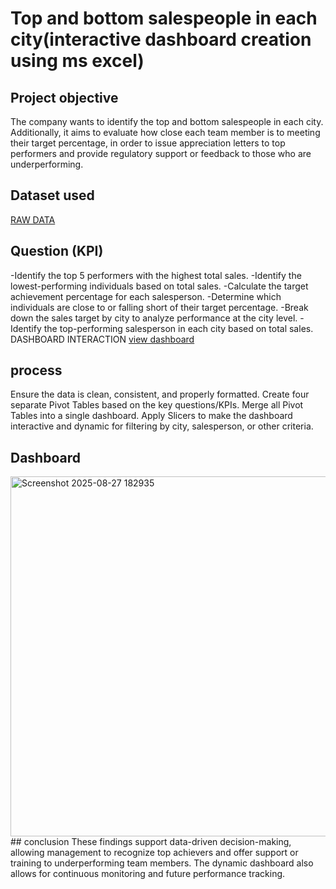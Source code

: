 # Top and bottom salespeople in each city(interactive dashboard creation using ms excel)
## Project objective
The company wants to identify the top and bottom salespeople in each city. Additionally, it aims to evaluate how close each team member is to meeting their target percentage, in order to issue appreciation letters to top performers and provide regulatory support or feedback to those who are underperforming.
## Dataset used 
 <a href="https://github.com/SHIVANK1RAKHOLIYA/Data-analysis-dashboard/blob/main/SHIVANK%20EXCEL%20DASHBOARD%20RAW%20TO%20DASH.xlsm"> RAW DATA </a>
 ## Question (KPI)
-Identify the top 5 performers with the highest total sales.
-Identify the lowest-performing individuals based on total sales.
-Calculate the target achievement percentage for each salesperson.
-Determine which individuals are close to or falling short of their target percentage.
-Break down the sales target by city to analyze performance at the city level.
-Identify the top-performing salesperson in each city based on total sales.
DASHBOARD INTERACTION <a href= https://github.com/SHIVANK1RAKHOLIYA/Data-analysis-dashboard/blob/main/Screenshot%202025-08-27%20182935.png> view dashboard </a>
## process 
Ensure the data is clean, consistent, and properly formatted.
Create four separate Pivot Tables based on the key questions/KPIs.
Merge all Pivot Tables into a single dashboard.
Apply Slicers to make the dashboard interactive and dynamic for filtering by city, salesperson, or other criteria.
## Dashboard
<img width="1421" height="576" alt="Screenshot 2025-08-27 182935" src="https://github.com/user-attachments/assets/bceb037b-a30e-4a5e-a886-a1f2bc28211f" />
## conclusion
These findings support data-driven decision-making, allowing management to recognize top achievers and offer support or training to underperforming team members. The dynamic dashboard also allows for continuous monitoring and future performance tracking.
